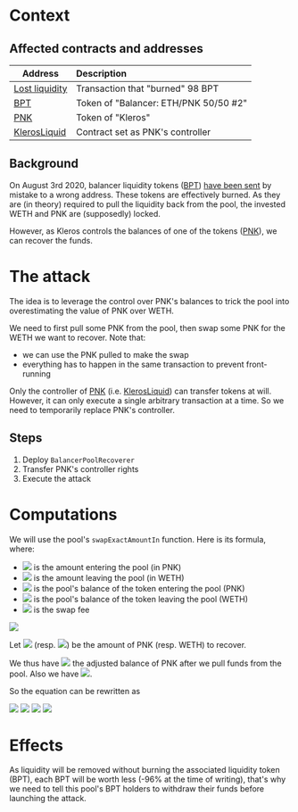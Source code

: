 # Context

## Affected contracts and addresses

|                                                    Address                                                     | Description                           |
| -------------------------------------------------------------------------------------------------------------- |:------------------------------------- |
| [Lost liquidity](https://etherscan.io/tx/0xbb26dbc1a8da0a136d95276bf6193244ca07075db8fbb8a9d56cfdd90571af90)   | Transaction that "burned" 98 BPT      |
| [BPT](https://etherscan.io/token/0xc81d50c17754b379f1088574cf723be4fb00307d)                                   | Token of "Balancer: ETH/PNK 50/50 #2" |
| [PNK](https://etherscan.io/token/0x93ed3fbe21207ec2e8f2d3c3de6e058cb73bc04d)                                   | Token of "Kleros"                     |
| [KlerosLiquid](https://etherscan.io/address/0x988b3a538b618c7a603e1c11ab82cd16dbe28069)                        | Contract set as PNK's controller      |

## Background

On August 3rd 2020, balancer liquidity tokens ([BPT](https://etherscan.io/token/0xc81d50c17754b379f1088574cf723be4fb00307d)) [have been sent](https://etherscan.io/tx/0xbb26dbc1a8da0a136d95276bf6193244ca07075db8fbb8a9d56cfdd90571af90) by mistake to a wrong address.
These tokens are effectively burned. As they are (in theory) required to pull the liquidity back from the pool, the invested WETH and PNK are (supposedly) locked.

However, as Kleros controls the balances of one of the tokens ([PNK](https://etherscan.io/token/0x93ed3fbe21207ec2e8f2d3c3de6e058cb73bc04d)), we can recover the funds.

# The attack

The idea is to leverage the control over PNK's balances to trick the pool into overestimating the value of PNK over WETH.

We need to first pull some PNK from the pool, then swap some PNK for the WETH we want to recover. Note that:
- we can use the PNK pulled to make the swap
- everything has to happen in the same transaction to prevent front-running

Only the controller of [PNK](https://etherscan.io/token/0x93ed3fbe21207ec2e8f2d3c3de6e058cb73bc04d) (i.e. [KlerosLiquid](https://etherscan.io/address/0x988b3a538b618c7a603e1c11ab82cd16dbe28069)) can transfer tokens at will. However, it can only execute a single arbitrary transaction at a time. So we need to temporarily replace PNK's controller.

## Steps

1. Deploy `BalancerPoolRecoverer`
1. Transfer PNK's controller rights
1. Execute the attack

# Computations

We will use the pool's `swapExactAmountIn` function. Here is its formula, where:
- <img src="https://latex.codecogs.com/svg.latex?A_{i}"/> is the amount entering the pool (in PNK)
- <img src="https://latex.codecogs.com/svg.latex?A_{o}"/> is the amount leaving the pool (in WETH)
- <img src="https://latex.codecogs.com/svg.latex?B_{i}"/> is the pool's balance of the token entering the pool (PNK)
- <img src="https://latex.codecogs.com/svg.latex?B_{o}"/> is the pool's balance of the token leaving the pool (WETH)
- <img src="https://latex.codecogs.com/svg.latex?f"/> is the swap fee

<img src="https://latex.codecogs.com/svg.latex?A_{o}=B_{o}\left(1-\frac{B_{i}}{B_{i}+A_{i}\left(1-f\right)}\right)"/>

Let <img src="https://latex.codecogs.com/svg.latex?\$_{i}"/> (resp. <img src="https://latex.codecogs.com/svg.latex?\$_{o}"/>) be the amount of PNK (resp. WETH) to recover.

We thus have <img src="https://latex.codecogs.com/svg.latex?{B'}_{i}=B_{i}-\left(A_{i}+\$_{i}\right)"/> the adjusted balance of PNK after we pull funds from the pool.
Also we have <img src="https://latex.codecogs.com/svg.latex?\$_{o}=A_{o}"/>.

So the equation can be rewritten as

<img src="https://latex.codecogs.com/svg.latex?\$_{o}=B_{o}\left(1-\frac{B_{i}-\left(\$_{i}+A_{i}\right)}{B_{i}-\left(\$_{i}+A_{i}\right)+A_{i}\left(1-f\right)}\right)"/>
<img src="https://latex.codecogs.com/svg.latex?\$_{o}=B_{o}\left(1-\frac{B_{i}-\left(\$_{i}+A_{i}\right)}{B_{i}-\left(\$_{i}+fA_{i}\right)}\right)"/>
<img src="https://latex.codecogs.com/svg.latex?1-\frac{\$_{o}}{B_{o}}=\frac{B_{i}-\left(\$_{i}+A_{i}\right)}{B_{i}-\left(\$_{i}+fA_{i}\right)}"/>
<img src="https://latex.codecogs.com/svg.latex?A_{i}=\frac{\$_{o}\left(B_{i}-\$_{i}\right)}{B_{o}-f\left(B_{o}-\$_{o}\right)}"/>

# Effects

As liquidity will be removed without burning the associated liquidity token (BPT), each BPT will be worth less (-96% at the time of writing), that's why we need to tell this pool's BPT holders to withdraw their funds before launching the attack.
